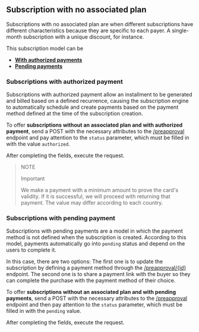 ## Subscription with no associated plan

Subscriptions with no associated plan are when different subscriptions have different characteristics because they are specific to each payer. A single-month subscription with a unique discount, for instance.

This subscription model can be 

* [**With authorized payments**](https://www.mercadopago[FAKER][URL][DOMAIN]/developers/en/guides/subscriptions/integration-configuration/subscription-no-associated-plan#bookmark_subscriptions_with_authorized_payment)
* [**Pending payments**](https://www.mercadopago[FAKER][URL][DOMAIN]/developers/en/guides/subscriptions/integration-configuration/subscription-no-associated-plan#bookmark_subcriptions_with_pending_payment)


### Subscriptions with authorized payment

Subscriptions with authorized payment allow an installment to be generated and billed based on a defined recurrence, causing the subscription engine to automatically schedule and create payments based on the payment method defined at the time of the subscription creation.

To offer **subscriptions without an associated plan and with authorized payment**, send a POST with the necessary attributes to the [/preapproval](https://www.mercadopago[FAKER][URL][DOMAIN]/developers/en/reference/subscriptions/_preapproval/post) endpoint and pay attention to the `status` parameter, which must be filled in with the value `authorized`.

After completing the fields, execute the request.


> NOTE
>
> Important
>
> We make a payment with a minimum amount to prove the card's validity. If it is successful, we will proceed with returning that payment. The value may differ according to each country.


### Subscriptions with pending payment 


Subscriptions with pending payments are a model in which the payment method is not defined when the subscription is created. According to this model, payments automatically go into `pending` status and depend on the users to complete it.

In this case, there are two options: The first one is to update the subscription by defining a payment method through the [/preapproval/{id}](https://www.mercadopago[FAKER][URL][DOMAIN]/developers/en/reference/subscriptions/_preapproval_id/put) endpoint. The second one is to share a payment link with the buyer so they can complete the purchase with the payment method of their choice.

To offer **subscriptions without an associated plan and with pending payments**, send a POST with the necessary attributes to the [/preapproval](https://www.mercadopago[FAKER][URL][DOMAIN]/developers/pt/reference/subscriptions/_preapproval/post) endpoint and then pay attention to the `status` parameter, which must be filled in with the `pending` value.

After completing the fields, execute the request.
